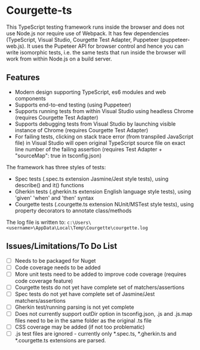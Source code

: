 # Courgette-ts
This TypeScript testing framework runs inside the browser and does not use Node.js nor require use of Webpack. It has few dependencies (TypeScript, Visual Studio, Courgette Test Adapter, Puppeteer (puppeteer-web.js). It uses the Pupeteer API for browser control and hence you can write isomorphic tests, i.e. the same tests that run inside the browser will work from within Node.js on a build server.

## Features
* Modern design supporting TypeScript, es6 modules and web components
* Supports end-to-end testing (using Puppeteer)
* Supports running tests from within Visual Studio using headless Chrome (requires Courgette Test Adapter)
* Supports debugging tests from Visual Studio by launching visible instance of Chrome (requires Courgette Test Adapter)
* For failing tests, clicking on stack trace error (from transpiled JavaScript file) in Visual Studio will open original TypeScript source file on exact line number of the failing assertion (requires Test Adapter + "sourceMap": true in tsconfig.json)

The framework has three styles of tests:
* Spec tests (.spec.ts extension Jasmine/Jest style tests), using describe() and it() functions
* Gherkin tests (.gherkin.ts extension English language style tests), using 'given' 'when' and 'then' syntax
* Courgette tests (.courgette.ts extension NUnit/MSTest style tests), using property decorators to annotate class/methods

The log file is written to: `c:\Users\<username>\AppData\Local\Temp\Courgette\courgette.log`

## Issues/Limitations/To Do List
- [ ] Needs to be packaged for Nuget
- [ ] Code coverage needs to be added
- [ ] More unit tests need to be added to improve code coverage (requires code coverage feature)
- [ ] Courgette tests do not yet have complete set of matchers/assertions
- [ ] Spec tests do not yet have complete set of Jasmine/Jest matchers/assertions
- [ ] Gherkin test/running parsing is not yet complete
- [ ] Does not currently support outDir option in tsconfig.json, .js and .js.map files need to be in the same folder as the original .ts file
- [ ] CSS coverage may be added (if not too problematic)
- [ ] .js test files are ignored - currently only *.spec.ts, *.gherkin.ts and *.courgette.ts extensions are parsed.
